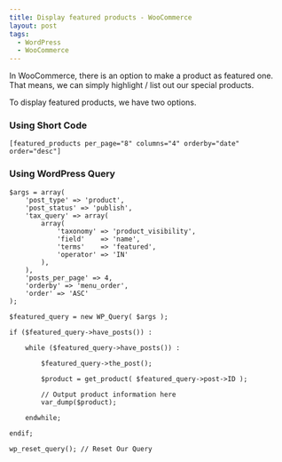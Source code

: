 ```yaml
---
title: Display featured products - WooCommerce
layout: post
tags:
  - WordPress
  - WooCommerce
---
```


In WooCommerce, there is an option to make a product as featured one. That means, we can simply highlight / list out our special products.

To display featured products, we have two options.

### Using Short Code

	[featured_products per_page="8" columns="4" orderby="date" order="desc"]
	
### Using WordPress Query

	$args = array(  
		'post_type' => 'product',
		'post_status' => 'publish', 
		'tax_query' => array(
			array(
				'taxonomy' => 'product_visibility',
				'field'    => 'name',
				'terms'    => 'featured',
				'operator' => 'IN'
			),
		),
		'posts_per_page' => 4,
		'orderby' => 'menu_order',
        'order' => 'ASC'  
	);  
	  
	$featured_query = new WP_Query( $args );  
		  
	if ($featured_query->have_posts()) :   
	  
		while ($featured_query->have_posts()) :   
		  
			$featured_query->the_post();  
			  
			$product = get_product( $featured_query->post->ID );  
			  
			// Output product information here
			var_dump($product);
			  
		endwhile;  
		  
	endif;  
	  
	wp_reset_query(); // Reset Our Query


